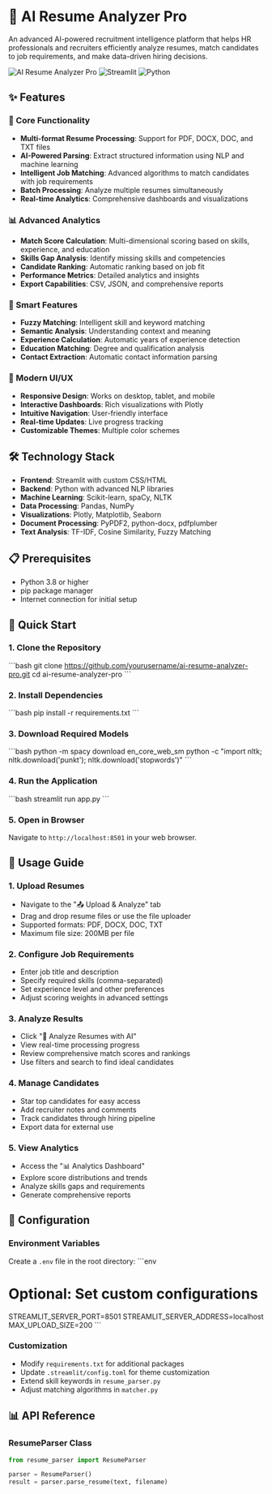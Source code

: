 # 🧠 AI Resume Analyzer Pro

An advanced AI-powered recruitment intelligence platform that helps HR professionals and recruiters efficiently analyze resumes, match candidates to job requirements, and make data-driven hiring decisions.

![AI Resume Analyzer Pro](https://img.shields.io/badge/AI-Resume%20Analyzer-blue?style=for-the-badge&logo=python)
![Streamlit](https://img.shields.io/badge/Streamlit-FF4B4B?style=for-the-badge&logo=streamlit&logoColor=white)
![Python](https://img.shields.io/badge/Python-3776AB?style=for-the-badge&logo=python&logoColor=white)

## ✨ Features

### 🚀 Core Functionality
- **Multi-format Resume Processing**: Support for PDF, DOCX, DOC, and TXT files
- **AI-Powered Parsing**: Extract structured information using NLP and machine learning
- **Intelligent Job Matching**: Advanced algorithms to match candidates with job requirements
- **Batch Processing**: Analyze multiple resumes simultaneously
- **Real-time Analytics**: Comprehensive dashboards and visualizations

### 📊 Advanced Analytics
- **Match Score Calculation**: Multi-dimensional scoring based on skills, experience, and education
- **Skills Gap Analysis**: Identify missing skills and competencies
- **Candidate Ranking**: Automatic ranking based on job fit
- **Performance Metrics**: Detailed analytics and insights
- **Export Capabilities**: CSV, JSON, and comprehensive reports

### 🎯 Smart Features
- **Fuzzy Matching**: Intelligent skill and keyword matching
- **Semantic Analysis**: Understanding context and meaning
- **Experience Calculation**: Automatic years of experience detection
- **Education Matching**: Degree and qualification analysis
- **Contact Extraction**: Automatic contact information parsing

### 🎨 Modern UI/UX
- **Responsive Design**: Works on desktop, tablet, and mobile
- **Interactive Dashboards**: Rich visualizations with Plotly
- **Intuitive Navigation**: User-friendly interface
- **Real-time Updates**: Live progress tracking
- **Customizable Themes**: Multiple color schemes

## 🛠️ Technology Stack

- **Frontend**: Streamlit with custom CSS/HTML
- **Backend**: Python with advanced NLP libraries
- **Machine Learning**: Scikit-learn, spaCy, NLTK
- **Data Processing**: Pandas, NumPy
- **Visualizations**: Plotly, Matplotlib, Seaborn
- **Document Processing**: PyPDF2, python-docx, pdfplumber
- **Text Analysis**: TF-IDF, Cosine Similarity, Fuzzy Matching

## 📋 Prerequisites

- Python 3.8 or higher
- pip package manager
- Internet connection for initial setup

## 🚀 Quick Start

### 1. Clone the Repository
\`\`\`bash
git clone https://github.com/yourusername/ai-resume-analyzer-pro.git
cd ai-resume-analyzer-pro
\`\`\`

### 2. Install Dependencies
\`\`\`bash
pip install -r requirements.txt
\`\`\`

### 3. Download Required Models
\`\`\`bash
python -m spacy download en_core_web_sm
python -c "import nltk; nltk.download('punkt'); nltk.download('stopwords')"
\`\`\`

### 4. Run the Application
\`\`\`bash
streamlit run app.py
\`\`\`

### 5. Open in Browser
Navigate to `http://localhost:8501` in your web browser.

## 📖 Usage Guide

### 1. Upload Resumes
- Navigate to the "📤 Upload & Analyze" tab
- Drag and drop resume files or use the file uploader
- Supported formats: PDF, DOCX, DOC, TXT
- Maximum file size: 200MB per file

### 2. Configure Job Requirements
- Enter job title and description
- Specify required skills (comma-separated)
- Set experience level and other preferences
- Adjust scoring weights in advanced settings

### 3. Analyze Results
- Click "🚀 Analyze Resumes with AI"
- View real-time processing progress
- Review comprehensive match scores and rankings
- Use filters and search to find ideal candidates

### 4. Manage Candidates
- Star top candidates for easy access
- Add recruiter notes and comments
- Track candidates through hiring pipeline
- Export data for external use

### 5. View Analytics
- Access the "📊 Analytics Dashboard"
- Explore score distributions and trends
- Analyze skills gaps and requirements
- Generate comprehensive reports

## 🔧 Configuration

### Environment Variables
Create a `.env` file in the root directory:
\`\`\`env
# Optional: Set custom configurations
STREAMLIT_SERVER_PORT=8501
STREAMLIT_SERVER_ADDRESS=localhost
MAX_UPLOAD_SIZE=200
\`\`\`

### Customization
- Modify `requirements.txt` for additional packages
- Update `.streamlit/config.toml` for theme customization
- Extend skill keywords in `resume_parser.py`
- Adjust matching algorithms in `matcher.py`

## 📊 API Reference

### ResumeParser Class
```python
from resume_parser import ResumeParser

parser = ResumeParser()
result = parser.parse_resume(text, filename)
